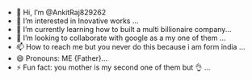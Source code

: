- 👋 Hi, I’m @AnkitRaj829262
- 👀 I’m interested in Inovative works ...
- 🌱 I’m currently learning how to  built a  multi billionaire  company...
- 💞️ I’m looking to collaborate with google as a my one of them ...
- 📫 How to reach me but you never do this because i am form india ...
- 😄 Pronouns: ME {Father}...
- ⚡ Fun fact: you mother is my second one of them but 👌 ...

<!---
AnkitRaj829262/AnkitRaj829262 is a ✨ special ✨ repository because its `README.md` (this file) appears on your GitHub profile.
You can click the Preview link to take a look at your changes.
--->
